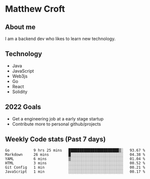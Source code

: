 # Matthew Croft

## About me
I am a backend dev who likes to learn new technology. 

## Technology
- Java
- JavaScript
- Web3js
- Go
- React
- Solidity

## 2022 Goals

- Get a engineering job at a early stage startup
- Contribute more to personal github/projects

## Weekly Code stats (Past 7 days)

<!--START_SECTION:waka-->

```text
Go           9 hrs 25 mins   ███████████████████████▒░   93.67 %
Markdown     26 mins         █░░░░░░░░░░░░░░░░░░░░░░░░   04.38 %
YAML         6 mins          ▒░░░░░░░░░░░░░░░░░░░░░░░░   01.04 %
HTML         3 mins          ░░░░░░░░░░░░░░░░░░░░░░░░░   00.52 %
Git Config   1 min           ░░░░░░░░░░░░░░░░░░░░░░░░░   00.21 %
JavaScript   1 min           ░░░░░░░░░░░░░░░░░░░░░░░░░   00.17 %
```

<!--END_SECTION:waka-->

